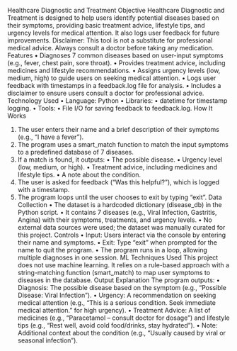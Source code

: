 Healthcare Diagnostic and Treatment
Objective
Healthcare Diagnostic and Treatment is designed to help users identify potential diseases based on their symptoms, providing basic treatment advice, lifestyle tips, and urgency levels for medical attention. It also logs user feedback for future improvements.
Disclaimer: This tool is not a substitute for professional medical advice. Always consult a doctor before taking any medication.
Features
•  Diagnoses 7 common diseases based on user-input symptoms (e.g., fever, chest pain, sore throat).
•  Provides treatment advice, including medicines and lifestyle recommendations.
•  Assigns urgency levels (low, medium, high) to guide users on seeking medical attention.
•  Logs user feedback with timestamps in a feedback.log file for analysis.
•  Includes a disclaimer to ensure users consult a doctor for professional advice.
Technology Used
•  Language: Python
•  Libraries:
	•  datetime for timestamp logging.
•  Tools:
	•  File I/O for saving feedback to feedback.log.
How It Works
1.  The user enters their name and a brief description of their symptoms (e.g., “I have a fever”).
2.  The program uses a smart_match function to match the input symptoms to a predefined database of 7 diseases.
3.  If a match is found, it outputs:
	•  The possible disease.
	•  Urgency level (low, medium, or high).
	•  Treatment advice, including medicines and lifestyle tips.
	•  A note about the condition.
4.  The user is asked for feedback (“Was this helpful?”), which is logged with a timestamp.
5.  The program loops until the user chooses to exit by typing “exit”.
Data Collection
•  The dataset is a hardcoded dictionary (disease_db) in the Python script.
•  It contains 7 diseases (e.g., Viral Infection, Gastritis, Angina) with their symptoms, treatments, and urgency levels.
•  No external data sources were used; the dataset was manually curated for this project.
Controls
•  Input: Users interact via the console by entering their name and symptoms.
•  Exit: Type “exit” when prompted for the name to quit the program.
•  The program runs in a loop, allowing multiple diagnoses in one session.
ML Techniques Used
This project does not use machine learning. It relies on a rule-based approach with a string-matching function (smart_match) to map user symptoms to diseases in the database.
Output Explanation
The program outputs:
•  Diagnosis: The possible disease based on the symptom (e.g., “Possible Disease: Viral Infection”).
•  Urgency: A recommendation on seeking medical attention (e.g., “This is a serious condition. Seek immediate medical attention.” for high urgency).
•  Treatment Advice: A list of medicines (e.g., “Paracetamol – consult doctor for dosage”) and lifestyle tips (e.g., “Rest well, avoid cold food/drinks, stay hydrated”).
•  Note: Additional context about the condition (e.g., “Usually caused by viral or seasonal infection”).

